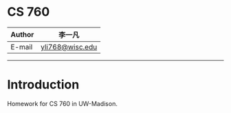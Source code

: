 CS 760
===========================

|Author|李一凡|
|------|-----------|
|E-mail|yli768@wisc.edu|

****


# Introduction

Homework for CS 760 in UW-Madison.
























